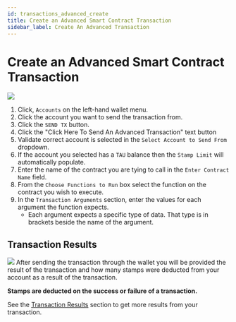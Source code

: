 ```yaml
---
id: transactions_advanced_create
title: Create an Advanced Smart Contract Transaction
sidebar_label: Create An Advanced Transaction
---
```


# Create an Advanced Smart Contract Transaction

![](/img/wallet/gif/1.0.0_transactions_create.gif)


1. Click, `Accounts` on the left-hand wallet menu.
2. Click the account you want to send the transaction from.
3. Click the `SEND TX` button. 
4. Click the "Click Here To Send An Advanced Transaction" text button
5. Validate correct account is selected in the `Select Account to Send From` dropdown.
6. If the account you selected has a `TAU` balance then the `Stamp Limit` will automatically populate.
7. Enter the name of the contract you are tying to call in the `Enter Contract Name` field.
8. From the `Choose Functions to Run` box select the function on the contract you wish to execute.
9. In the `Transaction Arguments` section, enter the values for each argument the function expects.
    - Each argument expects a specific type of data. That type is in brackets beside the name of the argument.

## Transaction Results
![](/img/wallet/wallet_transaction_success.png)
After sending the transaction through the wallet you will be provided the result of the transaction and how many stamps were deducted from your account as a result of the transaction.

**Stamps are deducted on the success or failure of a transaction.**

See the <u>[Transaction Results](/wallet/transactions_result)</u> section to get more results from your transaction.